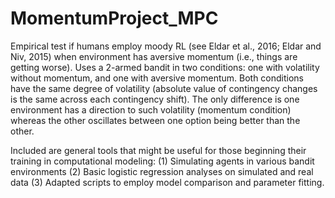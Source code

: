 # MomentumProject_MPC

Empirical test if humans employ moody RL (see Eldar et al., 2016; Eldar and Niv, 2015) when environment has aversive momentum (i.e., things are getting worse). Uses a 2-armed bandit in two conditions: one with volatility without momentum, and one with aversive momentum. Both conditions have the same degree of volatility (absolute value of contingency changes is the same across each contingency shift). The only difference is one environment has a direction to such volatility (momentum condition) whereas the other oscillates between one option being better than the other.

Included are general tools that might be useful for those beginning their training in computational modeling:
(1) Simulating agents in various bandit environments
(2) Basic logistic regression analyses on simulated and real data
(3) Adapted scripts to employ model comparison and parameter fitting.
